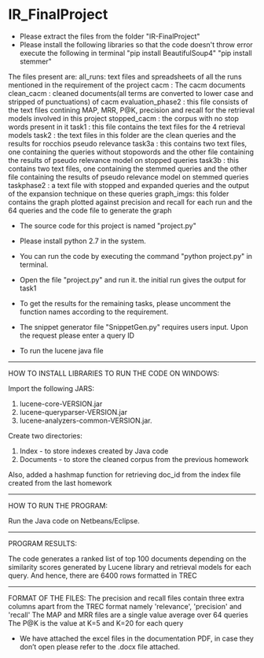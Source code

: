 # IR_FinalProject
- Please extract the files from the folder "IR-FinalProject"
- Please install the following libraries so that the code doesn't throw error execute the following in terminal
"pip install BeautifulSoup4"
"pip install stemmer"

The files present are:
all_runs: text files and spreadsheets of all the runs mentioned in the requirement of the project
cacm : The cacm documents
clean_cacm : cleaned documents(all terms are converted to lower case and stripped of punctuations) of cacm
evaluation_phase2 : this file consists of the text files contining MAP, MRR, P@K, precision and recall for the retrieval models involved in this project
stopped_cacm : the corpus with no stop words present in it
task1 : this file contains the text files for the 4 retrieval models
task2 : the text files in this folder are the clean queries and the results for rocchios pseudo relevance
task3a : this contains two text files, one containing the queries without stopowords and the other file containing the results of pseudo relevance model on stopped queries
task3b : this contains two text files, one containing the stemmed queries and the other file containing the results of pseudo relevance model on stemmed queries
taskphase2 : a text file with stopped and expanded queries and the output of the expansion technique on these queries
graph_imgs: this folder contains the graph plotted against precision and recall for each run and the 64 queries and the code file to generate the graph


- The source code for this project is named "project.py"
- Please install python 2.7 in the system.
- You can run the code by executing the command "python project.py" in terminal.
- Open the file "project.py" and run it. the initial run gives the output for task1
- To get the results for the remaining tasks, please uncomment the function names according to the requirement.
- The snippet generator file "SnippetGen.py" requires users input. Upon the request please enter a query ID  

- To run the lucene java file
--------------------------------------------------------------------------------------------------------------

HOW TO INSTALL LIBRARIES TO RUN THE CODE ON WINDOWS:

Import the following JARS:
1) lucene-core-VERSION.jar
2) lucene-queryparser-VERSION.jar
3) lucene-analyzers-common-VERSION.jar.

Create two directories: 
1) Index - to store indexes created by Java code
2) Documents - to store the cleaned corpus from the previous homework

Also, added a hashmap function for retrieving doc_id from the index file created from the last homework

---------------------------------------------------------------------------------------------------------------

HOW TO RUN THE PROGRAM:

Run the Java code on Netbeans/Eclipse. 

--------------------------------------------------------------------------------------------------------------

PROGRAM RESULTS:

The code generates a ranked list of top 100 documents depending on the similarity scores generated by Lucene library and retrieval models for each query. And hence, there are 6400 rows formatted in TREC

-------------------------------------------------------------------------------------------------------------

FORMAT OF THE FILES:
The precision and recall files contain three extra columns apart from the TREC format namely 'relevance', 'precision' and 'recall'
The MAP and MRR files are a single value average over 64 queries
The P@K is the value at K=5 and K=20 for each query

* We have attached the excel files in the documentation PDF, in case they don’t open please refer to the .docx file attached.




